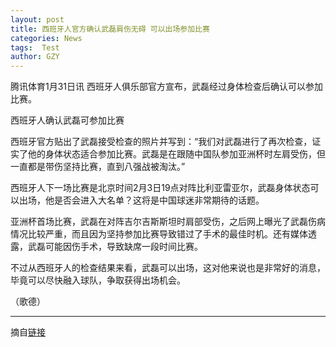 ```yaml
---
layout: post
title: 西班牙人官方确认武磊肩伤无碍 可以出场参加比赛
categories: News
tags:  Test
author: GZY
---
```


腾讯体育1月31日讯 西班牙人俱乐部官方宣布，武磊经过身体检查后确认可以参加比赛。

西班牙人确认武磊可参加比赛

西班牙官方贴出了武磊接受检查的照片并写到：“我们对武磊进行了再次检查，证实了他的身体状态适合参加比赛。武磊是在跟随中国队参加亚洲杯时左肩受伤，但一直都是带伤坚持比赛，直到八强战被淘汰。”

西班牙人下一场比赛是北京时间2月3日19点对阵比利亚雷亚尔，武磊身体状态可以出场，他是否会进入大名单？这将是中国球迷非常期待的话题。

亚洲杯首场比赛，武磊在对阵吉尔吉斯斯坦时肩部受伤，之后网上曝光了武磊伤病情况比较严重，而且因为坚持参加比赛导致错过了手术的最佳时机。还有媒体透露，武磊可能因伤手术，导致缺席一段时间比赛。

不过从西班牙人的检查结果来看，武磊可以出场，这对他来说也是非常好的消息，毕竟可以尽快融入球队，争取获得出场机会。

（歌德）

*****

摘自[链接](https://sports.qq.com/a/20190131/000172.htm)
